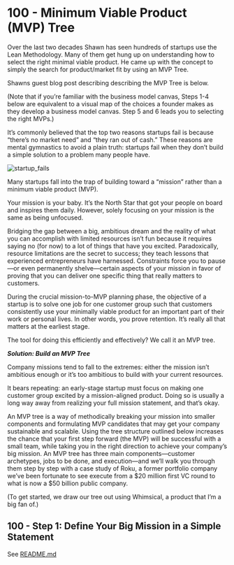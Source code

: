 # 100 - Minimum Viable Product (MVP) Tree

Over the last two decades Shawn has seen hundreds of startups use the Lean Methodology. Many of them get hung up on understanding how to select the right minimal viable product. He came up with the concept to simply the search for product/market fit by using an MVP Tree.

Shawns guest blog post describing describing the MVP Tree is below.

(Note that if you’re familiar with the business model canvas, Steps 1-4 below are equivalent to a visual map of the choices a founder makes as they develop a business model canvas. Step 5 and 6 leads you to selecting the right MVPs.)

It’s commonly believed that the top two reasons startups fail is because “there’s no market need” and “they ran out of cash.”  These reasons are mental gymnastics to avoid a plain truth: startups fail when they don’t build a simple solution to a problem many people have.

![startup_fails](https://user-images.githubusercontent.com/12828104/119131157-6710f980-ba39-11eb-956f-b07346f07bc6.png)

Many startups fall into the trap of building toward a “mission” rather than a minimum viable product (MVP).

Your mission is your baby. It’s the North Star that got your people on board and inspires them daily. However, solely focusing on your mission is the same as being unfocused.

Bridging the gap between a big, ambitious dream and the reality of what you can accomplish with limited resources isn’t fun because it requires saying no (for now) to a lot of things that have you excited. Paradoxically, resource limitations are the secret to success; they teach lessons that experienced entrepreneurs have harnessed. Constraints force you to pause—or even permanently shelve—certain aspects of your mission in favor of proving that you can deliver one specific thing that really matters to customers.

During the crucial mission-to-MVP planning phase, the objective of a startup is to solve one job for one customer group such that customers consistently use your minimally viable product for an important part of their work or personal lives. In other words, you prove retention. It’s really all that matters at the earliest stage.

The tool for doing this efficiently and effectively? We call it an MVP tree.

***Solution: Build an MVP Tree***

Company missions tend to fall to the extremes: either the mission isn’t ambitious enough or it’s too ambitious to build with your current resources.

It bears repeating: an early-stage startup must focus on making one customer group excited by a mission-aligned product. Doing so is usually a long way away from realizing your full mission statement, and that’s okay.

An MVP tree is a way of methodically breaking your mission into smaller components and formulating MVP candidates that may get your company sustainable and scalable. Using the tree structure outlined below increases the chance that your first step forward (the MVP) will be successful with a small team, while taking you in the right direction to achieve your company’s big mission. An MVP tree has three main components—customer archetypes, jobs to be done, and execution—and we’ll walk you through them step by step with a case study of Roku, a former portfolio company we’ve been fortunate to see execute from a $20 million first VC round to what is now a $50 billion public company.

(To get started, we draw our tree out using Whimsical, a product that I’m a big fan of.)

## 100 - Step 1: Define Your Big Mission in a Simple Statement

See [README.md](./100/README.md)
